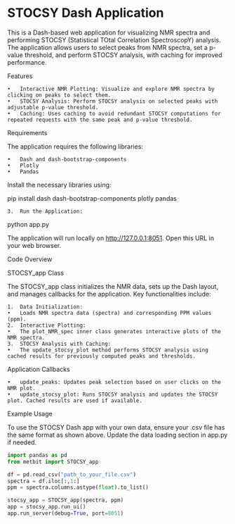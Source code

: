 # **STOCSY Dash Application**

This is a Dash-based web application for visualizing NMR spectra and performing STOCSY (Statistical TOtal Correlation SpectroscopY) analysis. The application allows users to select peaks from NMR spectra, set a p-value threshold, and perform STOCSY analysis, with caching for improved performance.

Features

	•	Interactive NMR Plotting: Visualize and explore NMR spectra by clicking on peaks to select them.
	•	STOCSY Analysis: Perform STOCSY analysis on selected peaks with adjustable p-value threshold.
	•	Caching: Uses caching to avoid redundant STOCSY computations for repeated requests with the same peak and p-value threshold.

Requirements

The application requires the following libraries:

	•	Dash and dash-bootstrap-components
	•	Plotly
	•	Pandas

Install the necessary libraries using:

pip install dash dash-bootstrap-components plotly pandas


	3.	Run the Application:

python app.py

The application will run locally on http://127.0.0.1:8051. Open this URL in your web browser.

Code Overview

STOCSY_app Class

The STOCSY_app class initializes the NMR data, sets up the Dash layout, and manages callbacks for the application. Key functionalities include:

	1.	Data Initialization:
	•	Loads NMR spectra data (spectra) and corresponding PPM values (ppm).
	2.	Interactive Plotting:
	•	The plot_NMR_spec inner class generates interactive plots of the NMR spectra.
	3.	STOCSY Analysis with Caching:
	•	The update_stocsy_plot method performs STOCSY analysis using cached results for previously computed peaks and thresholds.

Application Callbacks

	•	update_peaks: Updates peak selection based on user clicks on the NMR plot.
	•	update_stocsy_plot: Runs STOCSY analysis and updates the STOCSY plot. Cached results are used if available.

Example Usage

To use the STOCSY Dash app with your own data, ensure your .csv file has the same format as shown above. Update the data loading section in app.py if needed.

```python
import pandas as pd
from metbit import STOCSY_app

df = pd.read_csv("path_to_your_file.csv")
spectra = df.iloc[:,1:]
ppm = spectra.columns.astype(float).to_list()

stocsy_app = STOCSY_app(spectra, ppm)
app = stocsy_app.run_ui()
app.run_server(debug=True, port=8051)
```
